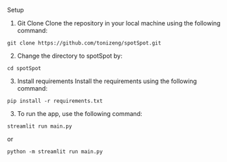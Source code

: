 Setup
1. Git Clone
Clone the repository in your local machine using the following command:

```git clone https://github.com/tonizeng/spotSpot.git```

2. Change the directory to spotSpot by:

```cd spotSpot```

3. Install requirements
Install the requirements using the following command:

```pip install -r requirements.txt```

3. To run the app, use the following command:

```streamlit run main.py```

or

```python -m streamlit run main.py```